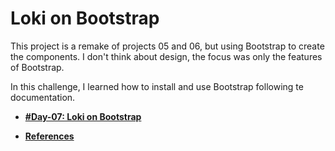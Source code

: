 # Loki on Bootstrap

This project is a remake of projects 05 and 06, but using Bootstrap to create the components. I don't think about design, the focus was only the features of Bootstrap.

In this challenge, I learned how to install and use Bootstrap following te documentation.

- **[#Day-07: Loki on Bootstrap](https://romariocoimbrac.github.io/100-days-of-code-challenge/src/day-007-basic-bootstrap/)**

- **[References](https://getbootstrap.com/docs/4.5/getting-started/introduction/)**
